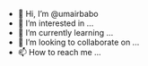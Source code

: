 - 👋 Hi, I’m @umairbabo
- 👀 I’m interested in ...
- 🌱 I’m currently learning ...
- 💞️ I’m looking to collaborate on ...
- 📫 How to reach me ...

<!---
umairbabo/umairbabo is a ✨ special ✨ repository because its `README.md` (this file) appears on your GitHub profile.
You can click the Preview link to take a look at your changes.
--->
